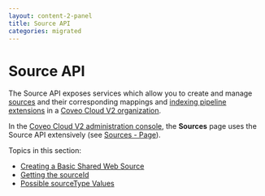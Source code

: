 ```yaml
---
layout: content-2-panel
title: Source API
categories: migrated
---
```


# Source API

The Source API exposes services which allow you to create and manage [sources](Glossary_37585054.html#Glossary-Source) and their corresponding mappings and [indexing pipeline extensions](Glossary_37585054.html#Glossary-IndexingPipelineExtension) in a [Coveo Cloud V2 organization](Glossary_37585054.html#Glossary-CoveoCloudV2Organization).

In the [Coveo Cloud V2 administration console](Glossary_37585054.html#Glossary-CoveoCloudV2AdministrationConsole), the **Sources** page uses the Source API extensively (see [Sources - Page](http://www.coveo.com/go?dest=cloudhelp&lcid=9&context=256)).

Topics in this section:

-   [Creating a Basic Shared Web Source](Creating_a_Basic_Shared_Web_Source)
-   [Getting the sourceId](Getting_the_sourceId)
-   [Possible sourceType Values](Possible_sourceType_Values)

